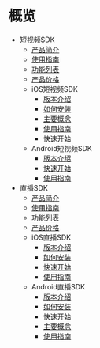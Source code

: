 # 概览


* 短视频SDK
    * [产品简介](/uvideo_sdk/short_sdk/intro)
    * [使用指南](/uvideo_sdk/short_sdk/guide)
    * [功能列表](/uvideo_sdk/short_sdk/functions)
    * [产品价格](/uvideo_sdk/short_sdk/price)
    * iOS短视频SDK
        * [版本介绍](/uvideo_sdk/short_sdk/ios/intro)
        * [如何安装](/uvideo_sdk/short_sdk/ios/install)
        * [主要概念](/uvideo_sdk/short_sdk/ios/concept)
        * [使用指南](/uvideo_sdk/short_sdk/ios/guide)
        * [快速开始](/uvideo_sdk/short_sdk/ios/start)
    * Android短视频SDK
        * [版本介绍](/uvideo_sdk/short_sdk/android/intro)
        * [快速开始](/uvideo_sdk/short_sdk/android/start)
        * [使用指南](/uvideo_sdk/short_sdk/android/guide)
* 直播SDK
    * [产品简介](/uvideo_sdk/live_sdk/intro)
    * [使用指南](/uvideo_sdk/live_sdk/guide)
    * [功能列表](/uvideo_sdk/live_sdk/functions)
    * [产品价格](/uvideo_sdk/live_sdk/price)
    * iOS直播SDK
        * [版本介绍](/uvideo_sdk/live_sdk/ios/start)
        * [如何安装](/uvideo_sdk/live_sdk/ios/install)
        * [快速开始](/uvideo_sdk/live_sdk/ios/intro)
        * [使用指南](/uvideo_sdk/live_sdk/ios/guide)   
    * Android直播SDK
        * [版本介绍](/uvideo_sdk/live_sdk/android/intro)
        * [如何安装](/uvideo_sdk/live_sdk/android/install)
        * [快速开始](/uvideo_sdk/live_sdk/android/start)
        * [主要概念](/uvideo_sdk/live_sdk/android/concept)
        * [使用指南](/uvideo_sdk/live_sdk/android/guide)
   
    
   
   
    
        
